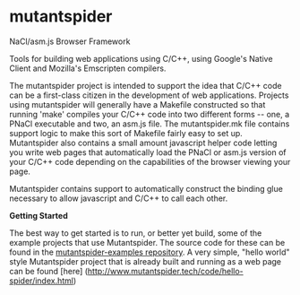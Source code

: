mutantspider
============

NaCl/asm.js Browser Framework

Tools for building web applications using C/C++, using Google's Native Client and Mozilla's Emscripten compilers.

The mutantspider project is intended to support the idea that C/C++ code can be a first-class citizen in the
development of web applications.  Projects using mutantspider will generally have a Makefile constructed so
that running 'make' compiles your C/C++ code into two different forms -- one, a PNaCl executable and two, an
asm.js file.  The mutantspider.mk file contains support logic to make this sort of Makefile fairly easy to
set up.  Mutantspider also contains a small amount javascript helper code letting you write web pages that
automatically load the PNaCl or asm.js version of your C/C++ code depending on the capabilities of the browser
viewing your page.

Mutantspider contains support to automatically construct the binding glue necessary to allow javascript and
C/C++ to call each other.

<b>Getting Started</b>

The best way to get started is to run, or better yet build, some of the example projects that use Mutantspider.
The source code for these can be found in the [mutantspider-examples repository](https://github.com/pkholland/mutantspider-examples).  A very simple, "hello world"
style Mutantspider project that is already built and running as a web page can be found [here]
(http://www.mutantspider.tech/code/hello-spider/index.html)


